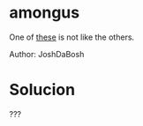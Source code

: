 # amongus
One of [these](https://files.actf.co/24c8533a9a7890d1706000cf803decfb93eb9fb86bc58bd7e960757563e13272/amongus.tar.gz) is not like the others.

Author: JoshDaBosh

# Solucion

???